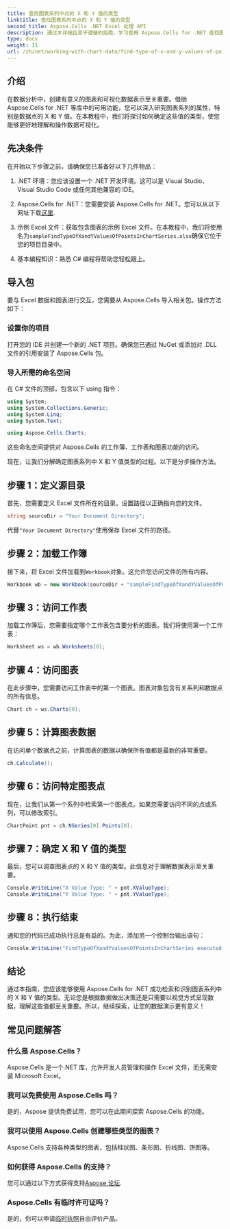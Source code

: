 ```yaml
---
title: 查找图表系列中点的 X 和 Y 值的类型
linktitle: 查找图表系列中点的 X 和 Y 值的类型
second_title: Aspose.Cells .NET Excel 处理 API
description: 通过本详细且易于遵循的指南，学习使用 Aspose.Cells for .NET 查找图表系列中 X 和 Y 值的类型。
type: docs
weight: 11
url: /zh/net/working-with-chart-data/find-type-of-x-and-y-values-of-points-in-chart-series/
---
```

## 介绍

在数据分析中，创建有意义的图表和可视化数据表示至关重要。借助 Aspose.Cells for .NET 等库中的可用功能，您可以深入研究图表系列的属性，特别是数据点的 X 和 Y 值。在本教程中，我们将探讨如何确定这些值的类型，使您能够更好地理解和操作数据可视化。

## 先决条件

在开始以下步骤之前，请确保您已准备好以下几件物品：

1. .NET 环境：您应该设置一个 .NET 开发环境。这可以是 Visual Studio、Visual Studio Code 或任何其他兼容的 IDE。
   
2.  Aspose.Cells for .NET：您需要安装 Aspose.Cells for .NET。您可以从以下网址下载[这里](https://releases.aspose.com/cells/net/).

3. 示例 Excel 文件：获取包含图表的示例 Excel 文件。在本教程中，我们将使用名为`sampleFindTypeOfXandYValuesOfPointsInChartSeries.xlsx`确保它位于您的项目目录中。

4. 基本编程知识：熟悉 C# 编程将帮助您轻松跟上。

## 导入包

要与 Excel 数据和图表进行交互，您需要从 Aspose.Cells 导入相关包。操作方法如下：

### 设置你的项目

打开您的 IDE 并创建一个新的 .NET 项目。确保您已通过 NuGet 或添加对 .DLL 文件的引用安装了 Aspose.Cells 包。

### 导入所需的命名空间

在 C# 文件的顶部，包含以下 using 指令：

```csharp
using System;
using System.Collections.Generic;
using System.Linq;
using System.Text;

using Aspose.Cells.Charts;
```

这些命名空间提供对 Aspose.Cells 的工作簿、工作表和图表功能的访问。

现在，让我们分解确定图表系列中 X 和 Y 值类型的过程。以下是分步操作方法。

## 步骤 1：定义源目录

首先，您需要定义 Excel 文件所在的目录。设置路径以正确指向您的文件。

```csharp
string sourceDir = "Your Document Directory";
```

代替`"Your Document Directory"`使用保存 Excel 文件的路径。

## 步骤 2：加载工作簿

接下来，将 Excel 文件加载到`Workbook`对象。这允许您访问文件的所有内容。

```csharp
Workbook wb = new Workbook(sourceDir + "sampleFindTypeOfXandYValuesOfPointsInChartSeries.xlsx");
```

## 步骤 3：访问工作表

加载工作簿后，您需要指定哪个工作表包含要分析的图表。我们将使用第一个工作表：

```csharp
Worksheet ws = wb.Worksheets[0];
```

## 步骤 4：访问图表

在此步骤中，您需要访问工作表中的第一个图表。图表对象包含有关系列和数据点的所有信息。

```csharp
Chart ch = ws.Charts[0];
```

## 步骤 5：计算图表数据

在访问单个数据点之前，计算图表的数据以确保所有值都是最新的非常重要。

```csharp
ch.Calculate();
```

## 步骤 6：访问特定图表点

现在，让我们从第一个系列中检索第一个图表点。如果您需要访问不同的点或系列，可以修改索引。

```csharp
ChartPoint pnt = ch.NSeries[0].Points[0];
```

## 步骤 7：确定 X 和 Y 值的类型

最后，您可以调查图表点的 X 和 Y 值的类型。此信息对于理解数据表示至关重要。

```csharp
Console.WriteLine("X Value Type: " + pnt.XValueType);
Console.WriteLine("Y Value Type: " + pnt.YValueType);
```

## 步骤 8：执行结束

通知您的代码已成功执行总是有益的。为此，添加另一个控制台输出语句：

```csharp
Console.WriteLine("FindTypeOfXandYValuesOfPointsInChartSeries executed successfully.");
```

## 结论

通过本指南，您应该能够使用 Aspose.Cells for .NET 成功检索和识别图表系列中的 X 和 Y 值的类型。无论您是根据数据做出决策还是只需要以视觉方式呈现数据，理解这些值都至关重要。所以，继续探索，让您的数据演示更有意义！

## 常见问题解答

### 什么是 Aspose.Cells？
Aspose.Cells 是一个.NET 库，允许开发人员管理和操作 Excel 文件，而无需安装 Microsoft Excel。

### 我可以免费使用 Aspose.Cells 吗？
是的，Aspose 提供免费试用，您可以在此期间探索 Aspose.Cells 的功能。

### 我可以使用 Aspose.Cells 创建哪些类型的图表？
Aspose.Cells 支持各种类型的图表，包括柱状图、条形图、折线图、饼图等。

### 如何获得 Aspose.Cells 的支持？
您可以通过以下方式获得支持[Aspose 论坛](https://forum.aspose.com/c/cells/9).

### Aspose.Cells 有临时许可证吗？
是的，你可以申请[临时执照](https://purchase.aspose.com/temporary-license/)自由评价产品。